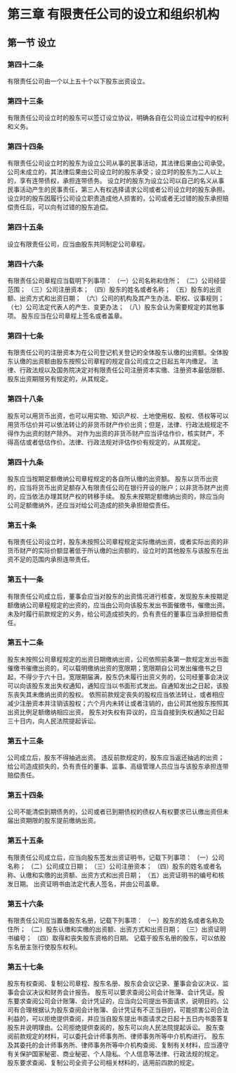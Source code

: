 # 第三章 有限责任公司的设立和组织机构

## 第一节 设立

### 第四十二条
有限责任公司由一个以上五十个以下股东出资设立。

### 第四十三条
有限责任公司设立时的股东可以签订设立协议，明确各自在公司设立过程中的权利和义务。

### 第四十四条
有限责任公司设立时的股东为设立公司从事的民事活动，其法律后果由公司承受。
公司未成立的，其法律后果由公司设立时的股东承受；设立时的股东为二人以上的，享有连带债权，承担连带债务。
设立时的股东为设立公司以自己的名义从事民事活动产生的民事责任，第三人有权选择请求公司或者公司设立时的股东承担。
设立时的股东因履行公司设立职责造成他人损害的，公司或者无过错的股东承担赔偿责任后，可以向有过错的股东追偿。

### 第四十五条
设立有限责任公司，应当由股东共同制定公司章程。

### 第四十六条
有限责任公司章程应当载明下列事项：
（一）公司名称和住所；
（二）公司经营范围；
（三）公司注册资本；
（四）股东的姓名或者名称；
（五）股东的出资额、出资方式和出资日期；
（六）公司的机构及其产生办法、职权、议事规则；
（七）公司法定代表人的产生、变更办法；
（八）股东会认为需要规定的其他事项。
股东应当在公司章程上签名或者盖章。

### 第四十七条
有限责任公司的注册资本为在公司登记机关登记的全体股东认缴的出资额。全体股东认缴的出资额由股东按照公司章程的规定自公司成立之日起五年内缴足。
法律、行政法规以及国务院决定对有限责任公司注册资本实缴、注册资本最低限额、股东出资期限另有规定的，从其规定。

### 第四十八条
股东可以用货币出资，也可以用实物、知识产权、土地使用权、股权、债权等可以用货币估价并可以依法转让的非货币财产作价出资；但是，法律、行政法规规定不得作为出资的财产除外。
对作为出资的非货币财产应当评估作价，核实财产，不得高估或者低估作价。法律、行政法规对评估作价有规定的，从其规定。

### 第四十九条
股东应当按期足额缴纳公司章程规定的各自所认缴的出资额。
股东以货币出资的，应当将货币出资足额存入有限责任公司在银行开设的账户；以非货币财产出资的，应当依法办理其财产权的转移手续。
股东未按期足额缴纳出资的，除应当向公司足额缴纳外，还应当对给公司造成的损失承担赔偿责任。

### 第五十条
有限责任公司设立时，股东未按照公司章程规定实际缴纳出资，或者实际出资的非货币财产的实际价额显著低于所认缴的出资额的，设立时的其他股东与该股东在出资不足的范围内承担连带责任。

### 第五十一条
有限责任公司成立后，董事会应当对股东的出资情况进行核查，发现股东未按期足额缴纳公司章程规定的出资的，应当由公司向该股东发出书面催缴书，催缴出资。
未及时履行前款规定的义务，给公司造成损失的，负有责任的董事应当承担赔偿责任。

### 第五十二条
股东未按照公司章程规定的出资日期缴纳出资，公司依照前条第一款规定发出书面催缴书催缴出资的，可以载明缴纳出资的宽限期；宽限期自公司发出催缴书之日起，不得少于六十日。宽限期届满，股东仍未履行出资义务的，公司经董事会决议可以向该股东发出失权通知，通知应当以书面形式发出。自通知发出之日起，该股东丧失其未缴纳出资的股权。
依照前款规定丧失的股权应当依法转让，或者相应减少注册资本并注销该股权；六个月内未转让或者注销的，由公司其他股东按照其出资比例足额缴纳相应出资。
股东对失权有异议的，应当自接到失权通知之日起三十日内，向人民法院提起诉讼。

### 第五十三条
公司成立后，股东不得抽逃出资。
违反前款规定的，股东应当返还抽逃的出资；给公司造成损失的，负有责任的董事、监事、高级管理人员应当与该股东承担连带赔偿责任。

### 第五十四条
公司不能清偿到期债务的，公司或者已到期债权的债权人有权要求已认缴出资但未届出资期限的股东提前缴纳出资。

### 第五十五条
有限责任公司成立后，应当向股东签发出资证明书，记载下列事项：
（一）公司名称；
（二）公司成立日期；
（三）公司注册资本；
（四）股东的姓名或者名称、认缴和实缴的出资额、出资方式和出资日期；
（五）出资证明书的编号和核发日期。
出资证明书由法定代表人签名，并由公司盖章。

### 第五十六条
有限责任公司应当置备股东名册，记载下列事项：
（一）股东的姓名或者名称及住所；
（二）股东认缴和实缴的出资额、出资方式和出资日期；
（三）出资证明书编号；
（四）取得和丧失股东资格的日期。
记载于股东名册的股东，可以依股东名册主张行使股东权利。

### 第五十七条
股东有权查阅、复制公司章程、股东名册、股东会会议记录、董事会会议决议、监事会会议决议和财务会计报告。
股东可以要求查阅公司会计账簿、会计凭证。股东要求查阅公司会计账簿、会计凭证的，应当向公司提出书面请求，说明目的。公司有合理根据认为股东查阅会计账簿、会计凭证有不正当目的，可能损害公司合法利益的，可以拒绝提供查阅，并应当自股东提出书面请求之日起十五日内书面答复股东并说明理由。公司拒绝提供查阅的，股东可以向人民法院提起诉讼。
股东查阅前款规定的材料，可以委托会计师事务所、律师事务所等中介机构进行。
股东及其委托的会计师事务所、律师事务所等中介机构查阅、复制有关材料，应当遵守有关保护国家秘密、商业秘密、个人隐私、个人信息等法律、行政法规的规定。
股东要求查阅、复制公司全资子公司相关材料的，适用前四款的规定。
